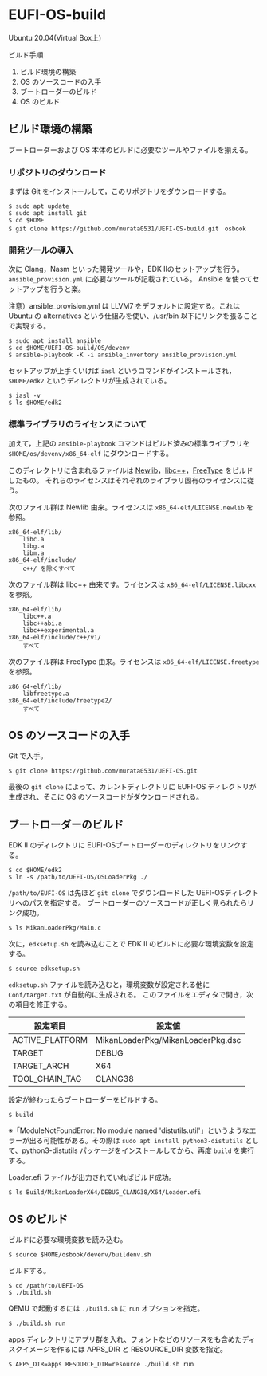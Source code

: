 # EUFI-OS-build


Ubuntu 20.04(Virtual Box上)

ビルド手順

1. ビルド環境の構築
2. OS のソースコードの入手
3. ブートローダーのビルド
4. OS のビルド

## ビルド環境の構築

ブートローダーおよび OS 本体のビルドに必要なツールやファイルを揃える。

### リポジトリのダウンロード

まずは Git をインストールして，このリポジトリをダウンロードする。

    $ sudo apt update
    $ sudo apt install git
    $ cd $HOME
    $ git clone https://github.com/murata0531/UEFI-OS-build.git　osbook

### 開発ツールの導入

次に Clang，Nasm といった開発ツールや，EDK IIのセットアップを行う。
`ansible_provision.yml` に必要なツールが記載されている。
Ansible を使ってセットアップを行うと楽。

注意）ansible_provision.yml は LLVM7 をデフォルトに設定する。これは Ubuntu の alternatives という仕組みを使い、/usr/bin 以下にリンクを張ることで実現する。

    $ sudo apt install ansible
    $ cd $HOME/UEFI-OS-build/OS/devenv
    $ ansible-playbook -K -i ansible_inventory ansible_provision.yml

セットアップが上手くいけば `iasl` というコマンドがインストールされ，`$HOME/edk2` というディレクトリが生成されている。

    $ iasl -v
    $ ls $HOME/edk2

### 標準ライブラリのライセンスについて

加えて，上記の `ansible-playbook` コマンドはビルド済みの標準ライブラリを `$HOME/os/devenv/x86_64-elf` にダウンロードする。

このディレクトリに含まれるファイルは [Newlib](https://sourceware.org/newlib/)，[libc++](https://libcxx.llvm.org/)，[FreeType](https://www.freetype.org/) をビルドしたもの。
それらのライセンスはそれぞれのライブラリ固有のライセンスに従う。

次のファイル群は Newlib 由来。ライセンスは `x86_64-elf/LICENSE.newlib` を参照。

    x86_64-elf/lib/
        libc.a
        libg.a
        libm.a
    x86_64-elf/include/
        c++/ を除くすべて

次のファイル群は libc++ 由来です。ライセンスは `x86_64-elf/LICENSE.libcxx` を参照。

    x86_64-elf/lib/
        libc++.a
        libc++abi.a
        libc++experimental.a
    x86_64-elf/include/c++/v1/
        すべて

次のファイル群は FreeType 由来。ライセンスは `x86_64-elf/LICENSE.freetype` を参照。

    x86_64-elf/lib/
        libfreetype.a
    x86_64-elf/include/freetype2/
        すべて

## OS のソースコードの入手

Git で入手。

    $ git clone https://github.com/murata0531/UEFI-OS.git

最後の `git clone` によって、カレントディレクトリに EUFI-OS ディレクトリが生成され、そこに OS のソースコードがダウンロードされる。

## ブートローダーのビルド

EDK II のディレクトリに EUFI-OSブートローダーのディレクトリをリンクする。

    $ cd $HOME/edk2
    $ ln -s /path/to/UEFI-OS/OSLoaderPkg ./

`/path/to/EUFI-OS` は先ほど `git clone` でダウンロードした UEFI-OSディレクトリへのパスを指定する。
ブートローダーのソースコードが正しく見られたらリンク成功。

    $ ls MikanLoaderPkg/Main.c

次に，`edksetup.sh` を読み込むことで EDK II のビルドに必要な環境変数を設定する。

    $ source edksetup.sh

`edksetup.sh` ファイルを読み込むと，環境変数が設定される他に `Conf/target.txt` が自動的に生成される。
このファイルをエディタで開き，次の項目を修正する。

| 設定項目        | 設定値                            |
|-----------------|-----------------------------------|
| ACTIVE_PLATFORM | MikanLoaderPkg/MikanLoaderPkg.dsc |
| TARGET          | DEBUG                             |
| TARGET_ARCH     | X64                               |
| TOOL_CHAIN_TAG  | CLANG38                           |

設定が終わったらブートローダーをビルドする。

    $ build
    
※「ModuleNotFoundError: No module named 'distutils.util'」というようなエラーが出る可能性がある。その際は `sudo apt install python3-distutils` として、python3-distutils パッケージをインストールしてから、再度 `build` を実行する。

Loader.efi ファイルが出力されていればビルド成功。

    $ ls Build/MikanLoaderX64/DEBUG_CLANG38/X64/Loader.efi

## OS のビルド

ビルドに必要な環境変数を読み込む。

    $ source $HOME/osbook/devenv/buildenv.sh

ビルドする。

    $ cd /path/to/UEFI-OS
    $ ./build.sh

QEMU で起動するには `./build.sh` に `run` オプションを指定。

    $ ./build.sh run

apps ディレクトリにアプリ群を入れ、フォントなどのリソースをも含めたディスクイメージを作るには APPS_DIR と RESOURCE_DIR 変数を指定。

    $ APPS_DIR=apps RESOURCE_DIR=resource ./build.sh run
